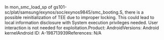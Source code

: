 In mon_smc_load_sp of gs101-sc/plat/samsung/exynos/soc/exynos9845/smc_booting.S, there is a possible reinitialization of TEE due to improper locking. This could lead to local information disclosure with System execution privileges needed. User interaction is not needed for exploitation.Product: AndroidVersions: Android kernelAndroid ID: A-198713939References: N/A